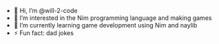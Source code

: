 - 👋 Hi, I’m @will-2-code
- 👀 I’m interested in the Nim programming language and making games
- 🌱 I’m currently learning game development using Nim and naylib
- ⚡ Fun fact: dad jokes

<!---
will-2-code/will-2-code is a ✨ special ✨ repository because its `README.md` (this file) appears on your GitHub profile.
You can click the Preview link to take a look at your changes.
--->
